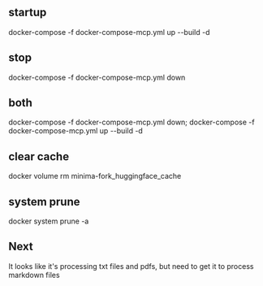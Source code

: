 ## startup 
docker-compose -f docker-compose-mcp.yml up --build -d

## stop
docker-compose -f docker-compose-mcp.yml down

## both
docker-compose -f docker-compose-mcp.yml down; docker-compose -f docker-compose-mcp.yml up --build -d

## clear cache
docker volume rm minima-fork_huggingface_cache

## system prune
docker system prune -a

## Next
It looks like it's processing txt files and pdfs, but need to get it to process markdown files